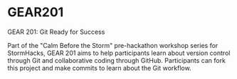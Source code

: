 # GEAR201
GEAR 201: Git Ready for Success

Part of the "Calm Before the Storm" pre-hackathon workshop series for StormHacks, GEAR 201 aims to help participants learn about version control through Git and collaborative coding through GitHub. Participants can fork this project and make commits to learn about the Git workflow.
